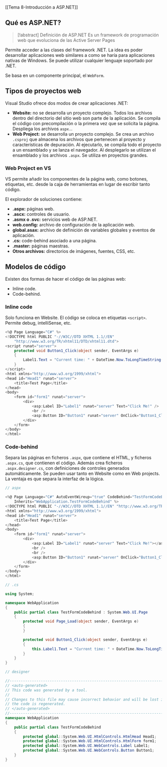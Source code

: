 [[Tema 8-Introducción a ASP.NET]]

## Qué es ASP.NET?
> [!abstract] Definición de ASP.NET
> Es un framework de programación web que evoluciona de las Active Server Pages

Permite acceder a las clases del framework .NET. La idea es poder desarrollar aplicaciones web similares a como se haría para aplicaciones nativas de Windows. Se puede utilizar cualquier lenguaje soportado por .NET.

Se basa en un componente principal, el `WebForm`.

## Tipos de proyectos web
Visual Studio ofrece dos modos de crear aplicaciones .NET:
+ **Website:** no se desarrolla un proyecto complejo. Todos los archivos dentro del directorio del sitio web son parte de la aplicación. Se compila el código con precompilación o la primera vez que se solicita la página. Despliega los archivos `aspx.`.
+ **Web Project:** se desarrolla un proyecto complejo. Se crea un archivo `.csproj` que almacena los archivos que pertenecen al proyecto y características de depuración. Al ejecutarlo, se compila todo el proyecto a un ensamblado y se lanza el navegador. Al desplegarlo se utilizan el ensamblado y los archivos `.aspx`. Se utiliza en proyectos grandes.

### Web Project en VS
VS permite añadir los componentes de la página web, como botones, etiquetas, etc. desde la caja de herramientas en lugar de escribir tanto código. 

El explorador de soluciones contiene:
+ **.aspx:** páginas web.
+ **.ascx:** controles de usuario.
+ **.asmx o .svc:** servicios web de ASP.NET.
+ **web.config:** archivo de configuración de la aplicación web.
+ **global.asax:** archivo de definición de variables globales y eventos de aplicación.
+ **.cs:** code-behind asociado a una página.
+ **.master:** páginas maestras.
+ **Otros archivos:** directorios de imágenes, fuentes, CSS, etc.

## Modelos de código
Existen dos formas de hacer el código de las páginas web:
+ Inline code.
+ Code-behind.

### Inline code
Solo funciona en Website. El código se coloca en etiquetas `<script>`. Permite debug, intelliSense, etc.

```csharp
<%@ Page Language="C#" %>
<!DOCTYPE html PUBLIC "-//W3C//DTD XHTML 1.1//EN"
    "http://www.w3.org/TR/xhtml11/DTD/xhtml11.dtd">
<script runat="server">
    protected void Button1_Click(object sender, EventArgs e)
    {
        Label1.Text = "Current time: " + DateTime.Now.ToLongTimeString();
    }
</script>
<html xmlns="http://www.w3.org/1999/xhtml">
<head id="Head1" runat="server">
    <title>Test Page</title>
</head>
<body>
    <form id="form1" runat="server">
        <div>
            <asp:Label ID="Label1" runat="server" Text="Click Me!" />
            <br />
            <asp:Button ID="Button1" runat="server" OnClick="Button1_Click" Text="Button" />
        </div>
    </form>
</body>
</html>
```

### Code-behind
Separa las páginas en ficheros `.aspx`, que contiene el HTML, y ficheros `.aspx.cs`, que contienen el código. Además crea ficheros `.aspx.designer.cs`, con definiciones de controles generados automáticamente. Se pueden usar tanto en Website como en Web projects. La ventaja es que separa la interfaz de la lógica.

```csharp
// aspx

<%@ Page Language="C#" AutoEventWireup="true" CodeBehind="TestFormCodeBehind.aspx.cs"
    Inherits="WebApplication.TestFormCodeBehind" %>
<!DOCTYPE html PUBLIC "-//W3C//DTD XHTML 1.1//EN" "http://www.w3.org/TR/xhtml11/DTD/xhtml11.dtd">
<html xmlns="http://www.w3.org/1999/xhtml">
<head id="Head1" runat="server">
    <title>Test Page</title>
</head>
<body>
    <form id="form1" runat="server">
        <div>
            <asp:Label ID="Label1" runat="server" Text="Click Me!"></asp:Label><br />
            <br />
            <br />
            <asp:Button ID="Button1" runat="server" OnClick="Button1_Click" Text="Button" />
        </div>
    </form>
</body>
</html>
```

```csharp
// .cs

using System;

namespace WebApplication
{
    public partial class TestFormCodeBehind : System.Web.UI.Page
    {
        protected void Page_Load(object sender, EventArgs e)
        {
        }

        protected void Button1_Click(object sender, EventArgs e)
        {
            this.Label1.Text = "Current time: " + DateTime.Now.ToLongTimeString();
        }
    }
}
```

```csharp
// designer

//------------------------------------------------------------------------------
// <auto-generated>
// This code was generated by a tool.
//
// Changes to this file may cause incorrect behavior and will be lost if
// the code is regenerated.
// </auto-generated>
//------------------------------------------------------------------------------
namespace WebApplication
{
    public partial class TestFormCodeBehind
    {
        protected global::System.Web.UI.HtmlControls.HtmlHead Head1;
        protected global::System.Web.UI.HtmlControls.HtmlForm form1;
        protected global::System.Web.UI.WebControls.Label Label1;
        protected global::System.Web.UI.WebControls.Button Button1;
    }
}
```